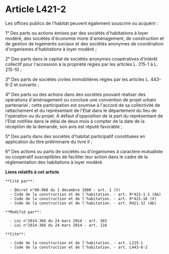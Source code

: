 # Article L421-2

Les offices publics de l'habitat peuvent également souscrire ou acquérir : 

1° Des parts ou actions émises par des sociétés d'habitations à loyer modéré, des sociétés d'économie mixte d'aménagement, de
construction et de gestion de logements sociaux et des sociétés anonymes de coordination d'organismes d'habitations à loyer
modéré ; 

2° Des parts dans le capital de sociétés anonymes coopératives d'intérêt collectif pour l'accession à la propriété régies par
les articles L. 215-1 à L. 215-10 ; 

3° Des parts de sociétés civiles immobilières régies par les articles L. 443-6-2 et suivants ; 

4° Des parts ou des actions dans des sociétés pouvant réaliser des opérations d'aménagement ou conclure une convention de
projet urbain partenarial ; cette participation est soumise à l'accord de sa collectivité de rattachement et du représentant
de l'Etat dans le département du lieu de l'opération ou du projet. A défaut d'opposition de la part du représentant de l'Etat
notifiée dans le délai de deux mois à compter de la date de la réception de la demande, son avis est réputé favorable ; 

5° Des parts dans des sociétés d'habitat participatif constituées en application du titre préliminaire du livre II ;

6° Des actions ou parts de sociétés ou d'organismes à caractère mutualiste ou coopératif susceptibles de faciliter leur
action dans le cadre de la réglementation des habitations à loyer modéré.

**Liens relatifs à cet article**

	**Cité par**:

	  - Décret n°80-968 du 1 décembre 1980 - art. 1 (V)
	  - Code de la construction et de l'habitation. - art. R*421-1-1 (Ab)
	  - Code de la construction et de l'habitation. - art. R*421-16 (V)
	  - Code de la construction et de l'habitation. - art. R421-32 (Ab)

	**Modifié par**:

	  - Loi n°2014-366 du 24 mars 2014 - art. 103
	  - Loi n°2014-366 du 24 mars 2014 - art. 116

	**Cite**:

	  - Code de la construction et de l'habitation. - art. L215-1
	  - Code de la construction et de l'habitation. - art. L443-6-2
